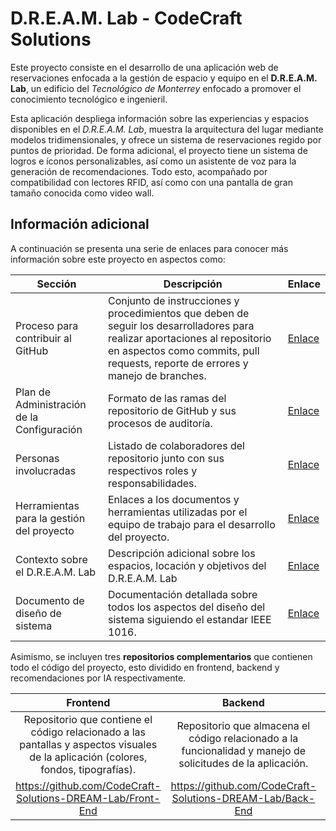 # D.R.E.A.M. Lab - CodeCraft Solutions

Este proyecto consiste en el desarrollo de una aplicación web de reservaciones enfocada a la gestión de espacio y equipo en el **D.R.E.A.M. Lab**, un edificio del *Tecnológico de Monterrey* enfocado a promover el conocimiento tecnológico e ingenieril.

Esta aplicación despliega información sobre las experiencias y espacios disponibles en el *D.R.E.A.M. Lab*, muestra la arquitectura del lugar mediante modelos tridimensionales, y ofrece un sistema de reservaciones regido por puntos de prioridad. De forma adicional, el proyecto tiene un sistema de logros e íconos personalizables, así como un asistente de voz para la generación de recomendaciones. Todo esto, acompañado por compatibilidad con lectores RFID, así como con una pantalla de gran tamaño conocida como video wall.

Información adicional
-

A continuación se presenta una serie de enlaces para conocer más información sobre este proyecto en aspectos como:

| Sección | Descripción | Enlace |
|--|--|--|
| Proceso para contribuir al GitHub | Conjunto de instrucciones y procedimientos que deben de seguir los desarrolladores para realizar aportaciones al repositorio en aspectos como commits, pull requests, reporte de errores y manejo de branches. | [Enlace](https://n9.cl/8j340) |
| Plan de Administración de la Configuración | Formato de las ramas del repositorio de GitHub y sus procesos de auditoría. | [Enlace](https://n9.cl/iq3x1) |
| Personas involucradas | Listado de colaboradores del repositorio junto con sus respectivos roles y responsabilidades. | [Enlace](https://n9.cl/76siag) |
| Herramientas para la gestión del proyecto | Enlaces a los documentos y herramientas utilizadas por el equipo de trabajo para el desarrollo del proyecto. | [Enlace](https://n9.cl/n1pzl) |
| Contexto sobre el D.R.E.A.M. Lab | Descripción adicional sobre los espacios, locación y objetivos del D.R.E.A.M. Lab | [Enlace](https://n9.cl/t0tujs) |
| Documento de diseño de sistema | Documentación detallada sobre todos los aspectos del diseño del sistema siguiendo el estandar IEEE 1016. | [Enlace](https://n9.cl/iq3x1) |

Asimismo, se incluyen tres **repositorios complementarios** que contienen todo el código del proyecto, esto dividido en frontend, backend y recomendaciones por IA respectivamente.

| Frontend | Backend | RecomendacionesDreamLab |
|:--: | :--: | :--: |
| Repositorio que contiene el código relacionado a las pantallas y aspectos visuales de la aplicación (colores, fondos, tipografías). | Repositorio que almacena el código relacionado a la funcionalidad y manejo de solicitudes de la aplicación. | Repositorio que gestiona la sección de recomendaciones por IA. |
| https://github.com/CodeCraft-Solutions-DREAM-Lab/Front-End | https://github.com/CodeCraft-Solutions-DREAM-Lab/Back-End | https://github.com/CodeCraft-Solutions-DREAM-Lab/RecomendacionesDreamLab |
